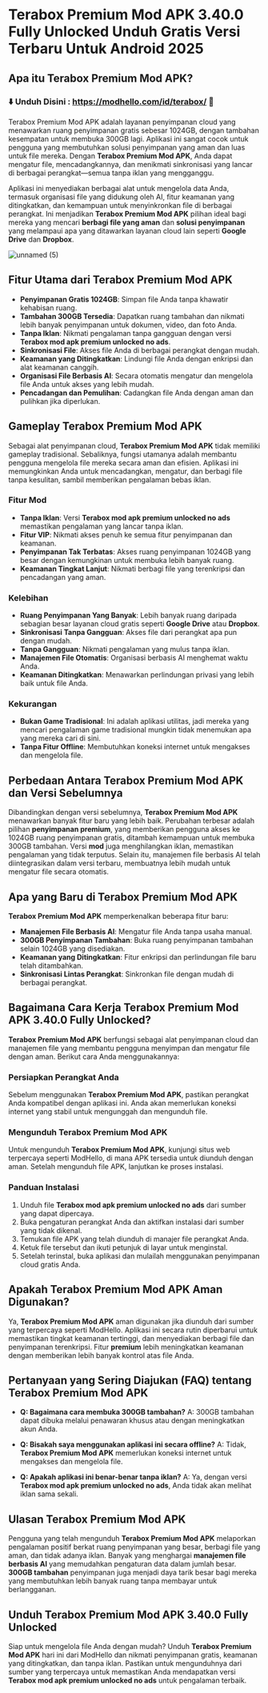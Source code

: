 # Terabox Premium Mod APK 3.40.0 Fully Unlocked Unduh Gratis Versi Terbaru Untuk Android 2025


## Apa itu Terabox Premium Mod APK?

### ⬇️ Unduh Disini : https://modhello.com/id/terabox/  📲

Terabox Premium Mod APK adalah layanan penyimpanan cloud yang menawarkan ruang penyimpanan gratis sebesar 1024GB, dengan tambahan kesempatan untuk membuka 300GB lagi. Aplikasi ini sangat cocok untuk pengguna yang membutuhkan solusi penyimpanan yang aman dan luas untuk file mereka. Dengan **Terabox Premium Mod APK**, Anda dapat mengatur file, mencadangkannya, dan menikmati sinkronisasi yang lancar di berbagai perangkat—semua tanpa iklan yang mengganggu.

Aplikasi ini menyediakan berbagai alat untuk mengelola data Anda, termasuk organisasi file yang didukung oleh AI, fitur keamanan yang ditingkatkan, dan kemampuan untuk menyinkronkan file di berbagai perangkat. Ini menjadikan **Terabox Premium Mod APK** pilihan ideal bagi mereka yang mencari **berbagi file yang aman** dan **solusi penyimpanan** yang melampaui apa yang ditawarkan layanan cloud lain seperti **Google Drive** dan **Dropbox**.

![unnamed (5)](https://github.com/user-attachments/assets/338b60b1-0535-4281-9f55-59d55197aa0e)

## Fitur Utama dari Terabox Premium Mod APK

- **Penyimpanan Gratis 1024GB**: Simpan file Anda tanpa khawatir kehabisan ruang.
- **Tambahan 300GB Tersedia**: Dapatkan ruang tambahan dan nikmati lebih banyak penyimpanan untuk dokumen, video, dan foto Anda.
- **Tanpa Iklan**: Nikmati pengalaman tanpa gangguan dengan versi **Terabox mod apk premium unlocked no ads**.
- **Sinkronisasi File**: Akses file Anda di berbagai perangkat dengan mudah.
- **Keamanan yang Ditingkatkan**: Lindungi file Anda dengan enkripsi dan alat keamanan canggih.
- **Organisasi File Berbasis AI**: Secara otomatis mengatur dan mengelola file Anda untuk akses yang lebih mudah.
- **Pencadangan dan Pemulihan**: Cadangkan file Anda dengan aman dan pulihkan jika diperlukan.

## Gameplay Terabox Premium Mod APK

Sebagai alat penyimpanan cloud, **Terabox Premium Mod APK** tidak memiliki gameplay tradisional. Sebaliknya, fungsi utamanya adalah membantu pengguna mengelola file mereka secara aman dan efisien. Aplikasi ini memungkinkan Anda untuk mencadangkan, mengatur, dan berbagi file tanpa kesulitan, sambil memberikan pengalaman bebas iklan.

### Fitur Mod

- **Tanpa Iklan**: Versi **Terabox mod apk premium unlocked no ads** memastikan pengalaman yang lancar tanpa iklan.
- **Fitur VIP**: Nikmati akses penuh ke semua fitur penyimpanan dan keamanan.
- **Penyimpanan Tak Terbatas**: Akses ruang penyimpanan 1024GB yang besar dengan kemungkinan untuk membuka lebih banyak ruang.
- **Keamanan Tingkat Lanjut**: Nikmati berbagi file yang terenkripsi dan pencadangan yang aman.

### Kelebihan

- **Ruang Penyimpanan Yang Banyak**: Lebih banyak ruang daripada sebagian besar layanan cloud gratis seperti **Google Drive** atau **Dropbox**.
- **Sinkronisasi Tanpa Gangguan**: Akses file dari perangkat apa pun dengan mudah.
- **Tanpa Gangguan**: Nikmati pengalaman yang mulus tanpa iklan.
- **Manajemen File Otomatis**: Organisasi berbasis AI menghemat waktu Anda.
- **Keamanan Ditingkatkan**: Menawarkan perlindungan privasi yang lebih baik untuk file Anda.

### Kekurangan

- **Bukan Game Tradisional**: Ini adalah aplikasi utilitas, jadi mereka yang mencari pengalaman game tradisional mungkin tidak menemukan apa yang mereka cari di sini.
- **Tanpa Fitur Offline**: Membutuhkan koneksi internet untuk mengakses dan mengelola file.

## Perbedaan Antara Terabox Premium Mod APK dan Versi Sebelumnya

Dibandingkan dengan versi sebelumnya, **Terabox Premium Mod APK** menawarkan banyak fitur baru yang lebih baik. Perubahan terbesar adalah pilihan **penyimpanan premium**, yang memberikan pengguna akses ke 1024GB ruang penyimpanan gratis, ditambah kemampuan untuk membuka 300GB tambahan. Versi **mod** juga menghilangkan iklan, memastikan pengalaman yang tidak terputus. Selain itu, manajemen file berbasis AI telah diintegrasikan dalam versi terbaru, membuatnya lebih mudah untuk mengatur file secara otomatis.

## Apa yang Baru di Terabox Premium Mod APK

**Terabox Premium Mod APK** memperkenalkan beberapa fitur baru:

- **Manajemen File Berbasis AI**: Mengatur file Anda tanpa usaha manual.
- **300GB Penyimpanan Tambahan**: Buka ruang penyimpanan tambahan selain 1024GB yang disediakan.
- **Keamanan yang Ditingkatkan**: Fitur enkripsi dan perlindungan file baru telah ditambahkan.
- **Sinkronisasi Lintas Perangkat**: Sinkronkan file dengan mudah di berbagai perangkat.

## Bagaimana Cara Kerja Terabox Premium Mod APK 3.40.0 Fully Unlocked?

**Terabox Premium Mod APK** berfungsi sebagai alat penyimpanan cloud dan manajemen file yang membantu pengguna menyimpan dan mengatur file dengan aman. Berikut cara Anda menggunakannya:

### Persiapkan Perangkat Anda

Sebelum menggunakan **Terabox Premium Mod APK**, pastikan perangkat Anda kompatibel dengan aplikasi ini. Anda akan memerlukan koneksi internet yang stabil untuk mengunggah dan mengunduh file.

### Mengunduh Terabox Premium Mod APK

Untuk mengunduh **Terabox Premium Mod APK**, kunjungi situs web terpercaya seperti ModHello, di mana APK tersedia untuk diunduh dengan aman. Setelah mengunduh file APK, lanjutkan ke proses instalasi.

### Panduan Instalasi

1. Unduh file **Terabox mod apk premium unlocked no ads** dari sumber yang dapat dipercaya.
2. Buka pengaturan perangkat Anda dan aktifkan instalasi dari sumber yang tidak dikenal.
3. Temukan file APK yang telah diunduh di manajer file perangkat Anda.
4. Ketuk file tersebut dan ikuti petunjuk di layar untuk menginstal.
5. Setelah terinstal, buka aplikasi dan mulailah menggunakan penyimpanan cloud gratis Anda.

## Apakah Terabox Premium Mod APK Aman Digunakan?

Ya, **Terabox Premium Mod APK** aman digunakan jika diunduh dari sumber yang terpercaya seperti ModHello. Aplikasi ini secara rutin diperbarui untuk memastikan tingkat keamanan tertinggi, dan menyediakan berbagi file dan penyimpanan terenkripsi. Fitur **premium** lebih meningkatkan keamanan dengan memberikan lebih banyak kontrol atas file Anda.

## Pertanyaan yang Sering Diajukan (FAQ) tentang Terabox Premium Mod APK

- **Q: Bagaimana cara membuka 300GB tambahan?**
  A: 300GB tambahan dapat dibuka melalui penawaran khusus atau dengan meningkatkan akun Anda.
  
- **Q: Bisakah saya menggunakan aplikasi ini secara offline?**
  A: Tidak, **Terabox Premium Mod APK** memerlukan koneksi internet untuk mengakses dan mengelola file.

- **Q: Apakah aplikasi ini benar-benar tanpa iklan?**
  A: Ya, dengan versi **Terabox mod apk premium unlocked no ads**, Anda tidak akan melihat iklan sama sekali.

## Ulasan Terabox Premium Mod APK

Pengguna yang telah mengunduh **Terabox Premium Mod APK** melaporkan pengalaman positif berkat ruang penyimpanan yang besar, berbagi file yang aman, dan tidak adanya iklan. Banyak yang menghargai **manajemen file berbasis AI** yang memudahkan pengaturan data dalam jumlah besar. **300GB tambahan** penyimpanan juga menjadi daya tarik besar bagi mereka yang membutuhkan lebih banyak ruang tanpa membayar untuk berlangganan.

## Unduh Terabox Premium Mod APK 3.40.0 Fully Unlocked

Siap untuk mengelola file Anda dengan mudah? Unduh **Terabox Premium Mod APK** hari ini dari ModHello dan nikmati penyimpanan gratis, keamanan yang ditingkatkan, dan tanpa iklan. Pastikan untuk mengunduhnya dari sumber yang terpercaya untuk memastikan Anda mendapatkan versi **Terabox mod apk premium unlocked no ads** untuk pengalaman terbaik.
